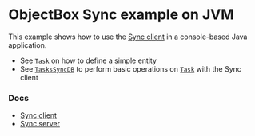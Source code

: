 # ObjectBox Sync example on JVM

This example shows how to use the [Sync client](https://sync.objectbox.io/sync-client) in a console-based Java application.

* See [`Task`](src/main/java/io/objectbox/example/Task.java) on how to define a simple entity
* See [`TasksSyncDB`](src/main/java/io/objectbox/example/TasksSyncDB.java) to perform basic operations on [`Task`](src/main/java/io/objectbox/example/Task.java) with the Sync client

### Docs

* [Sync client](https://sync.objectbox.io/sync-client)
* [Sync server](https://sync.objectbox.io/objectbox-sync-server)
